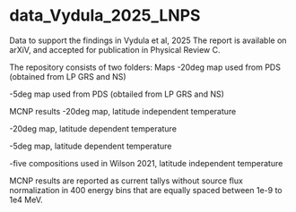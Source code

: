 # data_Vydula_2025_LNPS
Data to support the findings in Vydula et al, 2025
The report is available on arXiV, and accepted for publication in Physical Review C.


The repository consists of two folders:
Maps
  -20deg map used from PDS (obtained from LP GRS and NS) 
  
  -5deg map used from PDS (obtailed from LP GRS and NS)
  
MCNP results
  -20deg map, latitude independent temperature 
  
  -20deg map, latitude dependent temperature 
  
  -5deg map, latitude dependent temperature
  
  -five compositions used in Wilson 2021, latitude independent temperature


MCNP results are reported as current tallys without source flux normalization in 400 energy bins that are equally spaced between 1e-9 to 1e4 MeV.
